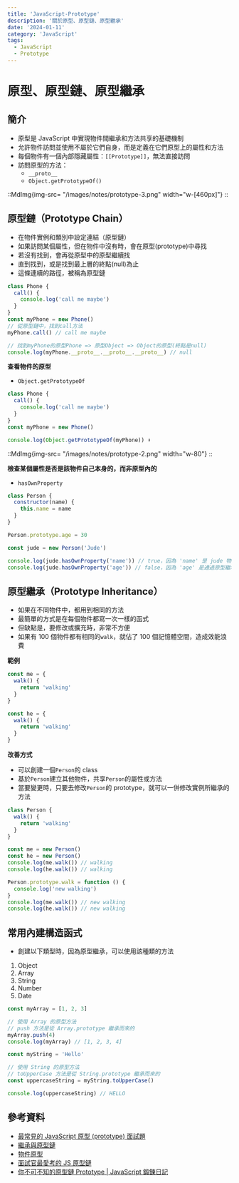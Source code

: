 ```yaml
---
title: 'JavaScript-Prototype'
description: '關於原型、原型鏈、原型繼承'
date: '2024-01-11'
category: 'JavaScript'
tags:
  - JavaScript
  - Prototype
---
```


# 原型、原型鏈、原型繼承

## 簡介

- 原型是 JavaScript 中實現物件間繼承和方法共享的基礎機制
- 允許物件訪問並使用不屬於它們自身，而是定義在它們原型上的屬性和方法
- 每個物件有一個內部隱藏屬性：`[[Prototype]]`，無法直接訪問
- 訪問原型的方法：
  - `__proto__`
  - `Object.getPrototypeOf()`

::MdImg{img-src= "/images/notes/prototype-3.png" width="w-[460px]"}
::

## 原型鏈（Prototype Chain）

- 在物件實例和類別中設定連結（原型鏈）
- 如果訪問某個屬性，但在物件中沒有時，會在原型(prototype)中尋找
- 若沒有找到，會再從原型中的原型繼續找
- 直到找到，或是找到最上層的終點(null)為止
- 這條連續的路徑，被稱為原型鏈

```js
class Phone {
  call() {
    console.log('call me maybe')
  }
}
const myPhone = new Phone()
// 從原型鏈中，找到call方法
myPhone.call() // call me maybe

// 找到myPhone的原型Phone => 原型Object => Object的原型(終點是null)
console.log(myPhone.__proto__.__proto__.__proto__) // null
```

**查看物件的原型**

- `Object.getPrototypeOf`

```js
class Phone {
  call() {
    console.log('call me maybe')
  }
}
const myPhone = new Phone()

console.log(Object.getPrototypeOf(myPhone)) ⬇️
```

::MdImg{img-src= "/images/notes/prototype-2.png" width="w-80"}
::

**檢查某個屬性是否是該物件自己本身的，而非原型內的**

- `hasOwnProperty`

```js
class Person {
  constructor(name) {
    this.name = name
  }
}

Person.prototype.age = 30

const jude = new Person('Jude')

console.log(jude.hasOwnProperty('name')) // true，因為 'name' 是 jude 物件自身的屬性
console.log(jude.hasOwnProperty('age')) // false，因為 'age' 是通過原型繼承的屬性
```

## 原型繼承（Prototype Inheritance）

- 如果在不同物件中，都用到相同的方法
- 最簡單的方式是在每個物件都寫一次一樣的函式
- 但缺點是，要修改或擴充時，非常不方便
- 如果有 100 個物件都有相同的`walk`，就佔了 100 個記憶體空間，造成效能浪費

**範例**

```js
const me = {
  walk() {
    return 'walking'
  }
}

const he = {
  walk() {
    return 'walking'
  }
}
```

**改善方式**

- 可以創建一個`Person`的 class
- 基於`Person`建立其他物件，共享`Person`的屬性或方法
- 當要變更時，只要去修改`Person`的 prototype，就可以一併修改實例所繼承的方法

```js
class Person {
  walk() {
    return 'walking'
  }
}

const me = new Person()
const he = new Person()
console.log(me.walk()) // walking
console.log(he.walk()) // walking

Person.prototype.walk = function () {
  console.log('new walking')
}
console.log(me.walk()) // new walking
console.log(he.walk()) // new walking
```

## 常用內建構造函式

- 創建以下類型時，因為原型繼承，可以使用該種類的方法

1. Object
2. Array
3. String
4. Number
5. Date

```js
const myArray = [1, 2, 3]

// 使用 Array 的原型方法
// push 方法是從 Array.prototype 繼承而來的
myArray.push(4)
console.log(myArray) // [1, 2, 3, 4]

const myString = 'Hello'

// 使用 String 的原型方法
// toUpperCase 方法是從 String.prototype 繼承而來的
const uppercaseString = myString.toUpperCase()

console.log(uppercaseString) // HELLO
```

## 參考資料

- [最常見的 JavaScript 原型 (prototype) 面試題](https://www.explainthis.io/zh-hant/swe/most-common-js-prototype-questions)
- [繼承與原型鏈](https://developer.mozilla.org/zh-TW/docs/Web/JavaScript/Inheritance_and_the_prototype_chain)
- [物件原型](https://developer.mozilla.org/zh-TW/docs/Learn/JavaScript/Objects/Object_prototypes)
- [面試官最愛考的 JS 原型鏈](https://maxlee.me/posts/prototype/)
- [你不可不知的原型鏈 Prototype | JavaScript 鍛鍊日記](https://medium.com/%E7%8B%97%E5%A5%B4%E5%B7%A5%E7%A8%8B%E5%B8%AB/%E4%BD%A0%E4%B8%8D%E5%8F%AF%E4%B8%8D%E7%9F%A5%E7%9A%84%E5%8E%9F%E5%9E%8B%E9%8F%88-prototype-b2473b301a11)

